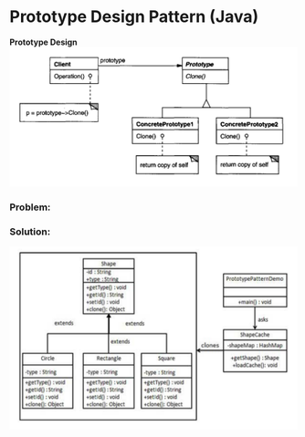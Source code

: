 # Prototype Design Pattern (Java)
**Prototype Design**
![](https://github.com/shamy1st/design-pattern-prototype/blob/main/uml.png)
### Problem:

### Solution:
![](https://github.com/shamy1st/design-pattern-prototype/blob/main/uml-solution.png)
